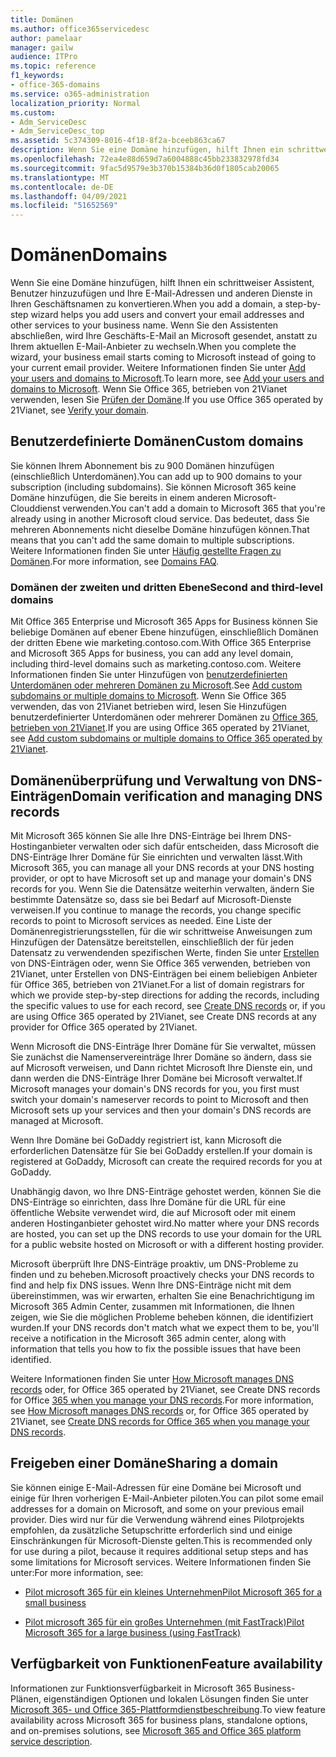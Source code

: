 ```yaml
---
title: Domänen
ms.author: office365servicedesc
author: pamelaar
manager: gailw
audience: ITPro
ms.topic: reference
f1_keywords:
- office-365-domains
ms.service: o365-administration
localization_priority: Normal
ms.custom:
- Adm_ServiceDesc
- Adm_ServiceDesc_top
ms.assetid: 5c374309-8016-4f18-8f2a-bceeb863ca67
description: Wenn Sie eine Domäne hinzufügen, hilft Ihnen ein schrittweiser Assistent, Benutzer hinzuzufügen und Ihre E-Mail-Adressen und anderen Dienste in Ihren Geschäftsnamen zu konvertieren. Wenn Sie den Assistenten abschließen, wird Ihre Geschäfts-E-Mail an Microsoft gesendet, anstatt zu Ihrem aktuellen E-Mail-Anbieter zu wechseln. Weitere Informationen finden Sie unter Add your users and domains to Microsoft. Wenn Sie Office 365, betrieben von 21Vianet verwenden, lesen Sie Prüfen der Domäne.
ms.openlocfilehash: 72ea4e88d659d7a6004888c45bb233832978fd34
ms.sourcegitcommit: 9fac5d9579e3b370b15384b36d0f1805cab20065
ms.translationtype: MT
ms.contentlocale: de-DE
ms.lasthandoff: 04/09/2021
ms.locfileid: "51652569"
---
```

# <a name="domains"></a><span data-ttu-id="1d77e-106">Domänen</span><span class="sxs-lookup"><span data-stu-id="1d77e-106">Domains</span></span>

<span data-ttu-id="1d77e-107">Wenn Sie eine Domäne hinzufügen, hilft Ihnen ein schrittweiser Assistent, Benutzer hinzuzufügen und Ihre E-Mail-Adressen und anderen Dienste in Ihren Geschäftsnamen zu konvertieren.</span><span class="sxs-lookup"><span data-stu-id="1d77e-107">When you add a domain, a step-by-step wizard helps you add users and convert your email addresses and other services to your business name.</span></span> <span data-ttu-id="1d77e-108">Wenn Sie den Assistenten abschließen, wird Ihre Geschäfts-E-Mail an Microsoft gesendet, anstatt zu Ihrem aktuellen E-Mail-Anbieter zu wechseln.</span><span class="sxs-lookup"><span data-stu-id="1d77e-108">When you complete the wizard, your business email starts coming to Microsoft instead of going to your current email provider.</span></span> <span data-ttu-id="1d77e-109">Weitere Informationen finden Sie unter [Add your users and domains to Microsoft](https://support.office.com/article/6383f56d-3d09-4dcb-9b41-b5f5a5efd611).</span><span class="sxs-lookup"><span data-stu-id="1d77e-109">To learn more, see [Add your users and domains to Microsoft](https://support.office.com/article/6383f56d-3d09-4dcb-9b41-b5f5a5efd611).</span></span> <span data-ttu-id="1d77e-110">Wenn Sie Office 365, betrieben von 21Vianet verwenden, lesen Sie [Prüfen der Domäne](/office365/admin/setup/add-domain).</span><span class="sxs-lookup"><span data-stu-id="1d77e-110">If you use Office 365 operated by 21Vianet, see [Verify your domain](/office365/admin/setup/add-domain).</span></span>
  
## <a name="custom-domains"></a><span data-ttu-id="1d77e-111">Benutzerdefinierte Domänen</span><span class="sxs-lookup"><span data-stu-id="1d77e-111">Custom domains</span></span>

<span data-ttu-id="1d77e-112">Sie können Ihrem Abonnement bis zu 900 Domänen hinzufügen (einschließlich Unterdomänen).</span><span class="sxs-lookup"><span data-stu-id="1d77e-112">You can add up to 900 domains to your subscription (including subdomains).</span></span> <span data-ttu-id="1d77e-113">Sie können Microsoft 365 keine Domäne hinzufügen, die Sie bereits in einem anderen Microsoft-Clouddienst verwenden.</span><span class="sxs-lookup"><span data-stu-id="1d77e-113">You can't add a domain to Microsoft 365 that you're already using in another Microsoft cloud service.</span></span> <span data-ttu-id="1d77e-114">Das bedeutet, dass Sie mehreren Abonnements nicht dieselbe Domäne hinzufügen können.</span><span class="sxs-lookup"><span data-stu-id="1d77e-114">That means that you can't add the same domain to multiple subscriptions.</span></span> <span data-ttu-id="1d77e-115">Weitere Informationen finden Sie unter [Häufig gestellte Fragen zu Domänen](https://support.office.com/article/Domains-FAQ-1272bad0-4bd4-4796-8005-67d6fb3afc5a).</span><span class="sxs-lookup"><span data-stu-id="1d77e-115">For more information, see [Domains FAQ](https://support.office.com/article/Domains-FAQ-1272bad0-4bd4-4796-8005-67d6fb3afc5a).</span></span>
  
### <a name="second-and-third-level-domains"></a><span data-ttu-id="1d77e-116">Domänen der zweiten und dritten Ebene</span><span class="sxs-lookup"><span data-stu-id="1d77e-116">Second and third-level domains</span></span>

<span data-ttu-id="1d77e-117">Mit Office 365 Enterprise und Microsoft 365 Apps for Business können Sie beliebige Domänen auf ebener Ebene hinzufügen, einschließlich Domänen der dritten Ebene wie marketing.contoso.com.</span><span class="sxs-lookup"><span data-stu-id="1d77e-117">With Office 365 Enterprise and Microsoft 365 Apps for business, you can add any level domain, including third-level domains such as marketing.contoso.com.</span></span> <span data-ttu-id="1d77e-118">Weitere Informationen finden Sie unter Hinzufügen von [benutzerdefinierten Unterdomänen oder mehreren Domänen zu Microsoft](/office365/admin/setup/domains-faq).</span><span class="sxs-lookup"><span data-stu-id="1d77e-118">See [Add custom subdomains or multiple domains to Microsoft](/office365/admin/setup/domains-faq).</span></span> <span data-ttu-id="1d77e-119">Wenn Sie Office 365 verwenden, das von 21Vianet betrieben wird, lesen Sie Hinzufügen benutzerdefinierter Unterdomänen oder mehrerer Domänen zu [Office 365, betrieben von 21Vianet](/office365/admin/setup/domains-faq).</span><span class="sxs-lookup"><span data-stu-id="1d77e-119">If you are using Office 365 operated by 21Vianet, see [Add custom subdomains or multiple domains to Office 365 operated by 21Vianet](/office365/admin/setup/domains-faq).</span></span>
  
## <a name="domain-verification-and-managing-dns-records"></a><span data-ttu-id="1d77e-120">Domänenüberprüfung und Verwaltung von DNS-Einträgen</span><span class="sxs-lookup"><span data-stu-id="1d77e-120">Domain verification and managing DNS records</span></span>

<span data-ttu-id="1d77e-121">Mit Microsoft 365 können Sie alle Ihre DNS-Einträge bei Ihrem DNS-Hostinganbieter verwalten oder sich dafür entscheiden, dass Microsoft die DNS-Einträge Ihrer Domäne für Sie einrichten und verwalten lässt.</span><span class="sxs-lookup"><span data-stu-id="1d77e-121">With Microsoft 365, you can manage all your DNS records at your DNS hosting provider, or opt to have Microsoft set up and manage your domain's DNS records for you.</span></span> <span data-ttu-id="1d77e-122">Wenn Sie die Datensätze weiterhin verwalten, ändern Sie bestimmte Datensätze so, dass sie bei Bedarf auf Microsoft-Dienste verweisen.</span><span class="sxs-lookup"><span data-stu-id="1d77e-122">If you continue to manage the records, you change specific records to point to Microsoft services as needed.</span></span> <span data-ttu-id="1d77e-123">Eine Liste der Domänenregistrierungsstellen, für die wir schrittweise Anweisungen zum Hinzufügen der Datensätze bereitstellen, einschließlich der für jeden Datensatz zu verwendenden spezifischen Werte, finden Sie unter [Erstellen](/office365/admin/get-help-with-domains/create-dns-records-at-any-dns-hosting-provider) von DNS-Einträgen oder, wenn Sie Office 365 verwenden, betrieben von 21Vianet, unter Erstellen von DNS-Einträgen bei einem beliebigen Anbieter für Office 365, betrieben von 21Vianet.</span><span class="sxs-lookup"><span data-stu-id="1d77e-123">For a list of domain registrars for which we provide step-by-step directions for adding the records, including the specific values to use for each record, see [Create DNS records](/office365/admin/get-help-with-domains/create-dns-records-at-any-dns-hosting-provider) or, if you are using Office 365 operated by 21Vianet, see Create DNS records at any provider for Office 365 operated by 21Vianet.</span></span> 
  
<span data-ttu-id="1d77e-124">Wenn Microsoft die DNS-Einträge Ihrer Domäne für Sie verwaltet, müssen Sie zunächst die Namenservereinträge Ihrer Domäne so ändern, dass sie auf Microsoft verweisen, und Dann richtet Microsoft Ihre Dienste ein, und dann werden die DNS-Einträge Ihrer Domäne bei Microsoft verwaltet.</span><span class="sxs-lookup"><span data-stu-id="1d77e-124">If Microsoft manages your domain's DNS records for you, you first must switch your domain's nameserver records to point to Microsoft and then Microsoft sets up your services and then your domain's DNS records are managed at Microsoft.</span></span>
  
<span data-ttu-id="1d77e-125">Wenn Ihre Domäne bei GoDaddy registriert ist, kann Microsoft die erforderlichen Datensätze für Sie bei GoDaddy erstellen.</span><span class="sxs-lookup"><span data-stu-id="1d77e-125">If your domain is registered at GoDaddy, Microsoft can create the required records for you at GoDaddy.</span></span> 
  
<span data-ttu-id="1d77e-126">Unabhängig davon, wo Ihre DNS-Einträge gehostet werden, können Sie die DNS-Einträge so einrichten, dass Ihre Domäne für die URL für eine öffentliche Website verwendet wird, die auf Microsoft oder mit einem anderen Hostinganbieter gehostet wird.</span><span class="sxs-lookup"><span data-stu-id="1d77e-126">No matter where your DNS records are hosted, you can set up the DNS records to use your domain for the URL for a public website hosted on Microsoft or with a different hosting provider.</span></span> 
  
<span data-ttu-id="1d77e-127">Microsoft überprüft Ihre DNS-Einträge proaktiv, um DNS-Probleme zu finden und zu beheben.</span><span class="sxs-lookup"><span data-stu-id="1d77e-127">Microsoft proactively checks your DNS records to find and help fix DNS issues.</span></span> <span data-ttu-id="1d77e-128">Wenn Ihre DNS-Einträge nicht mit dem übereinstimmen, was wir erwarten, erhalten Sie eine Benachrichtigung im Microsoft 365 Admin Center, zusammen mit Informationen, die Ihnen zeigen, wie Sie die möglichen Probleme beheben können, die identifiziert wurden.</span><span class="sxs-lookup"><span data-stu-id="1d77e-128">If your DNS records don't match what we expect them to be, you'll receive a notification in the Microsoft 365 admin center, along with information that tells you how to fix the possible issues that have been identified.</span></span>
  
<span data-ttu-id="1d77e-129">Weitere Informationen finden Sie unter [How Microsoft manages DNS records](/office365/admin/setup/domains-faq) oder, for Office 365 operated by 21Vianet, see Create DNS records for Office [365 when you manage your DNS records](/office365/admin/services-in-china/create-dns-records-when-you-manage-your-dns-records).</span><span class="sxs-lookup"><span data-stu-id="1d77e-129">For more information, see [How Microsoft manages DNS records](/office365/admin/setup/domains-faq) or, for Office 365 operated by 21Vianet, see [Create DNS records for Office 365 when you manage your DNS records](/office365/admin/services-in-china/create-dns-records-when-you-manage-your-dns-records).</span></span>
  
## <a name="sharing-a-domain"></a><span data-ttu-id="1d77e-130">Freigeben einer Domäne</span><span class="sxs-lookup"><span data-stu-id="1d77e-130">Sharing a domain</span></span>

<span data-ttu-id="1d77e-131">Sie können einige E-Mail-Adressen für eine Domäne bei Microsoft und einige für Ihren vorherigen E-Mail-Anbieter piloten.</span><span class="sxs-lookup"><span data-stu-id="1d77e-131">You can pilot some email addresses for a domain on Microsoft, and some on your previous email provider.</span></span> <span data-ttu-id="1d77e-132">Dies wird nur für die Verwendung während eines Pilotprojekts empfohlen, da zusätzliche Setupschritte erforderlich sind und einige Einschränkungen für Microsoft-Dienste gelten.</span><span class="sxs-lookup"><span data-stu-id="1d77e-132">This is recommended only for use during a pilot, because it requires additional setup steps and has some limitations for Microsoft services.</span></span> <span data-ttu-id="1d77e-133">Weitere Informationen finden Sie unter:</span><span class="sxs-lookup"><span data-stu-id="1d77e-133">For more information, see:</span></span>
  
- [<span data-ttu-id="1d77e-134">Pilot microsoft 365 für ein kleines Unternehmen</span><span class="sxs-lookup"><span data-stu-id="1d77e-134">Pilot Microsoft 365 for a small business</span></span>](https://support.office.com/article/39cee536-6a03-40cf-b9c1-f301bb6001d7)
    
- [<span data-ttu-id="1d77e-135">Pilot microsoft 365 für ein großes Unternehmen (mit FastTrack)</span><span class="sxs-lookup"><span data-stu-id="1d77e-135">Pilot Microsoft 365 for a large business (using FastTrack)</span></span>](https://fasttrack.office.com/onboard)
    
## <a name="feature-availability"></a><span data-ttu-id="1d77e-136">Verfügbarkeit von Funktionen</span><span class="sxs-lookup"><span data-stu-id="1d77e-136">Feature availability</span></span>

<span data-ttu-id="1d77e-137">Informationen zur Funktionsverfügbarkeit in Microsoft 365 Business-Plänen, eigenständigen Optionen und lokalen Lösungen finden Sie unter [Microsoft 365- und Office 365-Plattformdienstbeschreibung](office-365-platform-service-description.md).</span><span class="sxs-lookup"><span data-stu-id="1d77e-137">To view feature availability across Microsoft 365 for business plans, standalone options, and on-premises solutions, see [Microsoft 365 and Office 365 platform service description](office-365-platform-service-description.md).</span></span>
